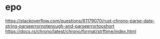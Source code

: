 # epo


https://stackoverflow.com/questions/61179070/rust-chrono-parse-date-string-parseerrornotenough-and-parseerrortooshort
https://docs.rs/chrono/latest/chrono/format/strftime/index.html

